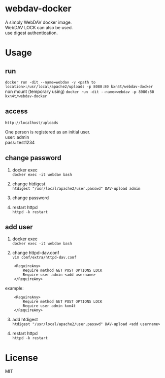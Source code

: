 # webdav-docker
A simply WebDAV docker image.  
WebDAV LOCK can also be used.  
use digest authentication.  

# Usage
## run
`docker run -dit --name=webdav -v <path to location>:/usr/local/apache2/uploads -p 8080:80 kxn4t/webdav-docker`  
non mount (temporary using)
`docker run -dit --name=webdav -p 8080:80 kxn4t/webdav-docker`

## access
`http://localhost/uploads`

One person is registered as an initial user.  
user: admin  
pass: test1234  

## change password
1. docker exec  
`docker exec -it webdav bash`  

2. change htdigest  
`htdigest "/usr/local/apache2/user.passwd" DAV-upload admin`  

3. change password

4. restart httpd  
`httpd -k restart`

## add user
1. docker exec  
`docker exec -it webdav bash`

2. change httpd-dav.conf  
`vim conf/extra/httpd-dav.conf`
```
    <RequireAny>
        Require method GET POST OPTIONS LOCK
        Require user admin <add username>
    </RequireAny>
```
example:
```
    <RequireAny>
        Require method GET POST OPTIONS LOCK
        Require user admin kxn4t
    </RequireAny>
```

3. add htdigest  
`htdigest "/usr/local/apache2/user.passwd" DAV-upload <add username>`  

4. restart httpd  
`httpd -k restart`

# License
MIT
